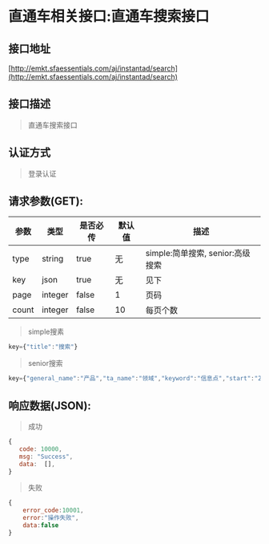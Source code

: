 # 直通车相关接口:直通车搜索接口

## 接口地址

[http://emkt.sfaessentials.com/aj/instantad/search](http://emkt.sfaessentials.com/aj/instantad/search)

## 接口描述

> 直通车搜索接口

## 认证方式

> 登录认证

## 请求参数(GET):

| 参数 | 类型| 是否必传 | 默认值 |  描述 | 
| ---- | ---- | ----- | ----- | ----- | 
| type | string | true | 无 | simple:简单搜索, senior:高级搜索 | 
| key | json | true | 无 | 见下 |
| page | integer | false | 1 | 页码 | 
| count | integer | false | 10 | 每页个数 | 

> simple搜素
```javascript
key={"title":"搜索"}
``` 

> senior搜索
```javascript
key={"general_name":"产品","ta_name":"领域","keyword":"信息点","start":"2016-01-01", "end":"2017-01-01"}
```


## 响应数据(JSON):
> 成功

```javascript
{
   code: 10000,
   msg: "Success",
   data:  [],
}
```
> 失败 

```javascript
{
    error_code:10001,
    error:"操作失败",
    data:false
}
```